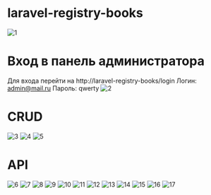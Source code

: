 # laravel-registry-books


![1](https://github.com/RuslanS54/laravel-registry-books/blob/main/image/1.PNG)
# Вход в панель администратора
Для входа перейти на http://laravel-registry-books/login 
Логин: admin@mail.ru
Пароль: qwerty
![2](https://github.com/RuslanS54/laravel-registry-books/blob/main/image/2.PNG)
# CRUD
![3](https://github.com/RuslanS54/laravel-registry-books/blob/main/image/3.PNG)
![4](https://github.com/RuslanS54/laravel-registry-books/blob/main/image/4.PNG)
![5](https://github.com/RuslanS54/laravel-registry-books/blob/main/image/5.PNG)
# API
![6](https://github.com/RuslanS54/laravel-registry-books/blob/main/image/6.PNG)
![7](https://github.com/RuslanS54/laravel-registry-books/blob/main/image/7.PNG)
![8](https://github.com/RuslanS54/laravel-registry-books/blob/main/image/8.PNG)
![9](https://github.com/RuslanS54/laravel-registry-books/blob/main/image/9.PNG)
![10](https://github.com/RuslanS54/laravel-registry-books/blob/main/image/10.PNG)
![11](https://github.com/RuslanS54/laravel-registry-books/blob/main/image/11.PNG)
![12](https://github.com/RuslanS54/laravel-registry-books/blob/main/image/12.PNG)
![13](https://github.com/RuslanS54/laravel-registry-books/blob/main/image/13.png)
![14](https://github.com/RuslanS54/laravel-registry-books/blob/main/image/14.PNG)
![15](https://github.com/RuslanS54/laravel-registry-books/blob/main/image/15.PNG)
![16](https://github.com/RuslanS54/laravel-registry-books/blob/main/image/16.png)
![17](https://github.com/RuslanS54/laravel-registry-books/blob/main/image/17.png)
